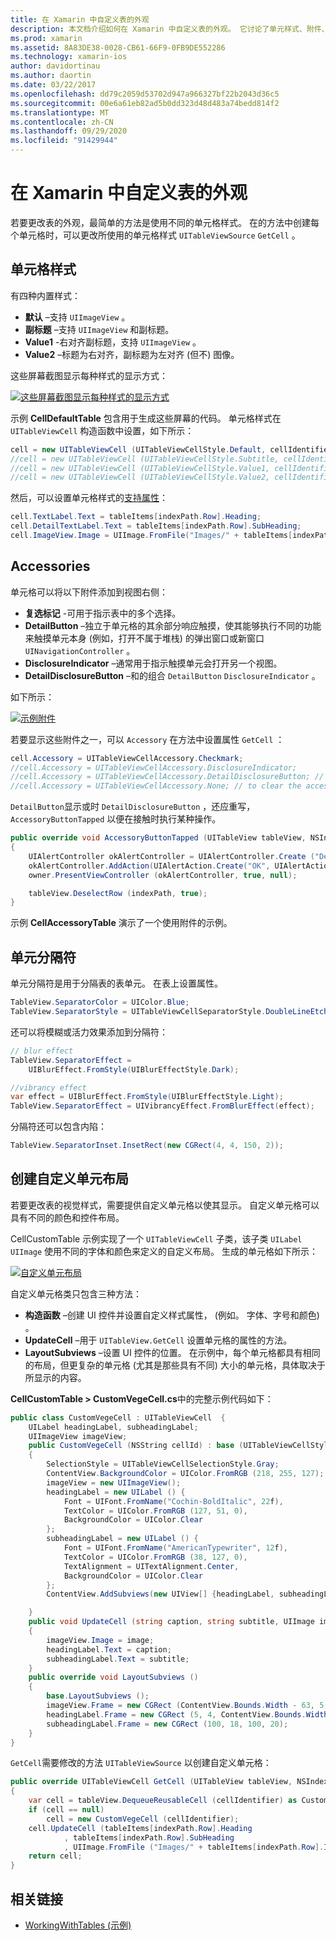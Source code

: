```yaml
---
title: 在 Xamarin 中自定义表的外观
description: 本文档介绍如何在 Xamarin 中自定义表的外观。 它讨论了单元样式、附件、单元分隔符和自定义单元布局。
ms.prod: xamarin
ms.assetid: 8A83DE38-0028-CB61-66F9-0FB9DE552286
ms.technology: xamarin-ios
author: davidortinau
ms.author: daortin
ms.date: 03/22/2017
ms.openlocfilehash: dd79c2059d53702d947a966327bf22b2043d36c5
ms.sourcegitcommit: 00e6a61eb82ad5b0dd323d48d483a74bedd814f2
ms.translationtype: MT
ms.contentlocale: zh-CN
ms.lasthandoff: 09/29/2020
ms.locfileid: "91429944"
---
```

# <a name="customizing-a-tables-appearance-in-xamarinios"></a>在 Xamarin 中自定义表的外观

若要更改表的外观，最简单的方法是使用不同的单元格样式。 在的方法中创建每个单元格时，可以更改所使用的单元格样式 `UITableViewSource` `GetCell` 。

## <a name="cell-styles"></a>单元格样式

有四种内置样式：

- **默认** –支持 `UIImageView` 。
- **副标题** –支持 `UIImageView` 和副标题。
- **Value1** -右对齐副标题，支持 `UIImageView` 。
- **Value2** –标题为右对齐，副标题为左对齐 (但不) 图像。

这些屏幕截图显示每种样式的显示方式：

 [![这些屏幕截图显示每种样式的显示方式](customizing-table-appearance-images/image7.png)](customizing-table-appearance-images/image7.png#lightbox)

示例 **CellDefaultTable** 包含用于生成这些屏幕的代码。 单元格样式在 `UITableViewCell` 构造函数中设置，如下所示：

```csharp
cell = new UITableViewCell (UITableViewCellStyle.Default, cellIdentifier);
//cell = new UITableViewCell (UITableViewCellStyle.Subtitle, cellIdentifier);
//cell = new UITableViewCell (UITableViewCellStyle.Value1, cellIdentifier);
//cell = new UITableViewCell (UITableViewCellStyle.Value2, cellIdentifier);
```

然后，可以设置单元格样式的[支持属性](xref:UIKit.UITableViewCell)：

```csharp
cell.TextLabel.Text = tableItems[indexPath.Row].Heading;
cell.DetailTextLabel.Text = tableItems[indexPath.Row].SubHeading;
cell.ImageView.Image = UIImage.FromFile("Images/" + tableItems[indexPath.Row].ImageName); // don't use for Value2
```

## <a name="accessories"></a>Accessories

单元格可以将以下附件添加到视图右侧：

- **复选标记** -可用于指示表中的多个选择。
- **DetailButton** –独立于单元格的其余部分响应触摸，使其能够执行不同的功能来触摸单元本身 (例如，打开不属于堆栈) 的弹出窗口或新窗口 `UINavigationController` 。
- **DisclosureIndicator** –通常用于指示触摸单元会打开另一个视图。
- **DetailDisclosureButton** –和的组合 `DetailButton` `DisclosureIndicator` 。

如下所示：

 [![示例附件](customizing-table-appearance-images/image8.png)](customizing-table-appearance-images/image8.png#lightbox)

若要显示这些附件之一，可以 `Accessory` 在方法中设置属性 `GetCell` ：

```csharp
cell.Accessory = UITableViewCellAccessory.Checkmark;
//cell.Accessory = UITableViewCellAccessory.DisclosureIndicator;
//cell.Accessory = UITableViewCellAccessory.DetailDisclosureButton; // implement AccessoryButtonTapped
//cell.Accessory = UITableViewCellAccessory.None; // to clear the accessory
```

`DetailButton`显示或时 `DetailDisclosureButton` ，还应重写， `AccessoryButtonTapped` 以便在接触时执行某种操作。

```csharp
public override void AccessoryButtonTapped (UITableView tableView, NSIndexPath indexPath)
{
    UIAlertController okAlertController = UIAlertController.Create ("DetailDisclosureButton Touched", tableItems[indexPath.Row].Heading, UIAlertControllerStyle.Alert);
    okAlertController.AddAction(UIAlertAction.Create("OK", UIAlertActionStyle.Default, null));
    owner.PresentViewController (okAlertController, true, null);

    tableView.DeselectRow (indexPath, true);
}
```

示例 **CellAccessoryTable** 演示了一个使用附件的示例。

## <a name="cell-separators"></a>单元分隔符

单元分隔符是用于分隔表的表单元。 在表上设置属性。

```csharp
TableView.SeparatorColor = UIColor.Blue;
TableView.SeparatorStyle = UITableViewCellSeparatorStyle.DoubleLineEtched;
```

还可以将模糊或活力效果添加到分隔符：

```csharp
// blur effect
TableView.SeparatorEffect =
    UIBlurEffect.FromStyle(UIBlurEffectStyle.Dark);

//vibrancy effect
var effect = UIBlurEffect.FromStyle(UIBlurEffectStyle.Light);
TableView.SeparatorEffect = UIVibrancyEffect.FromBlurEffect(effect);
```

分隔符还可以包含内陷：

```csharp
TableView.SeparatorInset.InsetRect(new CGRect(4, 4, 150, 2));
```

## <a name="creating-custom-cell-layouts"></a>创建自定义单元布局

若要更改表的视觉样式，需要提供自定义单元格以使其显示。 自定义单元格可以具有不同的颜色和控件布局。

CellCustomTable 示例实现了一个 `UITableViewCell` 子类，该子类 `UILabel` `UIImage` 使用不同的字体和颜色来定义的自定义布局。 生成的单元格如下所示：

 [![自定义单元布局](customizing-table-appearance-images/image9.png)](customizing-table-appearance-images/image9.png#lightbox)

自定义单元格类只包含三种方法：

- **构造函数** –创建 UI 控件并设置自定义样式属性， (例如。 字体、字号和颜色) 。
- **UpdateCell** –用于  `UITableView.GetCell` 设置单元格的属性的方法。
- **LayoutSubviews** –设置 UI 控件的位置。 在示例中，每个单元格都具有相同的布局，但更复杂的单元格 (尤其是那些具有不同) 大小的单元格，具体取决于所显示的内容。

**CellCustomTable > CustomVegeCell.cs**中的完整示例代码如下：

```csharp
public class CustomVegeCell : UITableViewCell  {
    UILabel headingLabel, subheadingLabel;
    UIImageView imageView;
    public CustomVegeCell (NSString cellId) : base (UITableViewCellStyle.Default, cellId)
    {
        SelectionStyle = UITableViewCellSelectionStyle.Gray;
        ContentView.BackgroundColor = UIColor.FromRGB (218, 255, 127);
        imageView = new UIImageView();
        headingLabel = new UILabel () {
            Font = UIFont.FromName("Cochin-BoldItalic", 22f),
            TextColor = UIColor.FromRGB (127, 51, 0),
            BackgroundColor = UIColor.Clear
        };
        subheadingLabel = new UILabel () {
            Font = UIFont.FromName("AmericanTypewriter", 12f),
            TextColor = UIColor.FromRGB (38, 127, 0),
            TextAlignment = UITextAlignment.Center,
            BackgroundColor = UIColor.Clear
        };
        ContentView.AddSubviews(new UIView[] {headingLabel, subheadingLabel, imageView});

    }
    public void UpdateCell (string caption, string subtitle, UIImage image)
    {
        imageView.Image = image;
        headingLabel.Text = caption;
        subheadingLabel.Text = subtitle;
    }
    public override void LayoutSubviews ()
    {
        base.LayoutSubviews ();
        imageView.Frame = new CGRect (ContentView.Bounds.Width - 63, 5, 33, 33);
        headingLabel.Frame = new CGRect (5, 4, ContentView.Bounds.Width - 63, 25);
        subheadingLabel.Frame = new CGRect (100, 18, 100, 20);
    }
}
```

`GetCell`需要修改的方法 `UITableViewSource` 以创建自定义单元格：

```csharp
public override UITableViewCell GetCell (UITableView tableView, NSIndexPath indexPath)
{
    var cell = tableView.DequeueReusableCell (cellIdentifier) as CustomVegeCell;
    if (cell == null)
        cell = new CustomVegeCell (cellIdentifier);
    cell.UpdateCell (tableItems[indexPath.Row].Heading
            , tableItems[indexPath.Row].SubHeading
            , UIImage.FromFile ("Images/" + tableItems[indexPath.Row].ImageName) );
    return cell;
}
```

## <a name="related-links"></a>相关链接

- [WorkingWithTables (示例) ](/samples/xamarin/ios-samples/workingwithtables)